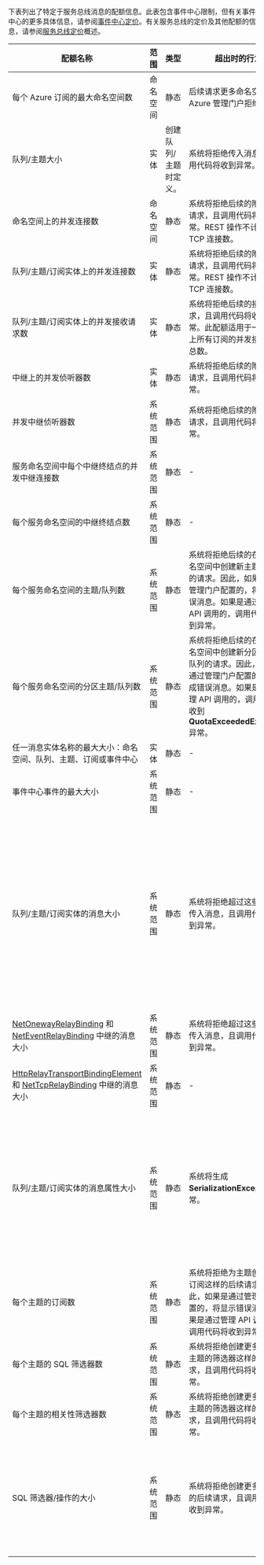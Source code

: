 下表列出了特定于服务总线消息的配额信息。此表包含事件中心限制，但有关事件中心的更多具体信息，请参阅[事件中心定价](/pricing/details/event-hubs/)。有关服务总线的定价及其他配额的信息，请参阅[服务总线定价](/pricing/details/service-bus/)概述。

|配额名称|范围|类型|超出时的行为|值|
|---|---|---|---|---|
| 每个 Azure 订阅的最大命名空间数|命名空间|静态|后续请求更多命名空间将被 Azure 管理门户拒绝。|100|
|队列/主题大小|实体|创建队列/主题时定义。|系统将拒绝传入消息，且调用代码将收到异常。|1、2、3、4 或 5 GB。<br /><br />如果已启用[分区](/documentation/articlesservice-bus-partitioning)，最大队列/主题大小是 80 GB。|
|命名空间上的并发连接数|命名空间|静态|系统将拒绝后续的附加连接请求，且调用代码将收到异常。REST 操作不计入并发 TCP 连接数。|NetMessaging：1,000<br /><br />AMQP：5,000|
|队列/主题/订阅实体上的并发连接数|实体|静态|系统将拒绝后续的附加连接请求，且调用代码将收到异常。REST 操作不计入并发 TCP 连接数。|受每个命名空间的并发连接限制的约束。|
|队列/主题/订阅实体上的并发接收请求数|实体|静态|系统将拒绝后续的接收请求，且调用代码将收到异常。此配额适用于一个主题上所有订阅的并发接收操作总数。|5,000|
|中继上的并发侦听器数|实体|静态|系统将拒绝后续的附加连接请求，且调用代码将收到异常。|25|
|并发中继侦听器数|系统范围|静态|系统将拒绝后续的附加连接请求，且调用代码将收到异常。|2,000|
|服务命名空间中每个中继终结点的并发中继连接数|系统范围|静态|-|5,000| 
|每个服务命名空间的中继终结点数|系统范围|静态|-|10,000| 
|每个服务命名空间的主题/队列数|系统范围|静态|系统将拒绝后续的在服务命名空间中创建新主题或队列的请求。因此，如果是通过管理门户配置的，将生成错误消息。如果是通过管理 API 调用的，调用代码将收到异常。|10,000<br /><br />服务命名空间中主题和队列的数目之和必须小于或等于 10,000。| 
|每个服务命名空间的分区主题/队列数|系统范围|静态|系统将拒绝后续的在服务命名空间中创建新分区主题或队列的请求。因此，如果是通过管理门户配置的，将生成错误消息。如果是通过管理 API 调用的，调用代码将收到 **QuotaExceededException** 异常。|100<br /><br />在每个命名空间中，每个分区队列或主题的实体配额不会超过 10,000 个。| 
|任一消息实体名称的最大大小：命名空间、队列、主题、订阅或事件中心|实体|静态|-|50 个字符| 
|事件中心事件的最大大小|系统范围|静态|-|256 KB| 
|队列/主题/订阅实体的消息大小|系统范围|静态|系统将拒绝超过这些配额的传入消息，且调用代码会收到异常。|最大消息大小：256KB。<br /><br />**备注** 由于系统开销问题，此限制通常略小于 256KB。<br /><br />最大标头大小：64KB<br /><br />属性包中的最大标头属性数：**MaxValue**<br /><br />属性包中属性的最大大小：没有明确的限制。受最大标头大小限制。| 
|[NetOnewayRelayBinding](https://msdn.microsoft.com/zh-cn/library/microsoft.servicebus.netonewayrelaybinding.aspx) 和 [NetEventRelayBinding](https://msdn.microsoft.com/zh-cn/library/microsoft.servicebus.neteventrelaybinding.aspx) 中继的消息大小|系统范围|静态|系统将拒绝超过这些配额的传入消息，且调用代码会收到异常。|64KB 
|[HttpRelayTransportBindingElement](https://msdn.microsoft.com/zh-cn/library/microsoft.servicebus.httprelaytransportbindingelement.aspx) 和 [NetTcpRelayBinding](https://msdn.microsoft.com/zh-cn/library/microsoft.servicebus.nettcprelaybinding.aspx) 中继的消息大小|系统范围|静态|-|无限制| 
|队列/主题/订阅实体的消息属性大小|系统范围|静态|系统将生成 **SerializationException** 异常。|每个属性的最大消息属性大小为 32K。所有属性的累计大小不得超过 64K。这适用于 [BrokeredMessage](https://msdn.microsoft.com/zh-cn/library/microsoft.servicebus.messaging.brokeredmessage.aspx) 的整个标头，其中包含用户属性和系统属性（例如，[SequenceNumber](https://msdn.microsoft.com/zh-cn/library/microsoft.servicebus.messaging.brokeredmessage.sequencenumber.aspx)、[Label](https://msdn.microsoft.com/zh-cn/library/microsoft.servicebus.messaging.brokeredmessage.label.aspx)、[MessageId](https://msdn.microsoft.com/zh-cn/library/microsoft.servicebus.messaging.brokeredmessage.messageid.aspx)，等等）。|
|每个主题的订阅数|系统范围|静态|系统将拒绝为主题创建附加订阅这样的后续请求。因此，如果是通过管理门户配置的，将显示错误消息。如果是通过管理 API 调用的，调用代码将收到异常。|2,000|
|每个主题的 SQL 筛选器数|系统范围|静态|系统将拒绝创建更多针对该主题的筛选器这样的后续请求，且调用代码将收到异常。|2,000|
|每个主题的相关性筛选器数|系统范围|静态|系统将拒绝创建更多针对该主题的筛选器这样的后续请求，且调用代码将收到异常。|100,000
|SQL 筛选器/操作的大小|系统范围|静态|系统将拒绝创建更多筛选器的后续请求，且调用代码将收到异常。|筛选器条件字符串的最大长度：1024 (1K)。<br /><br />规则操作字符串的最大长度：1024 (1K)。<br /><br />每个规则操作的最大表达式数：32。|

<!---HONumber=82-->